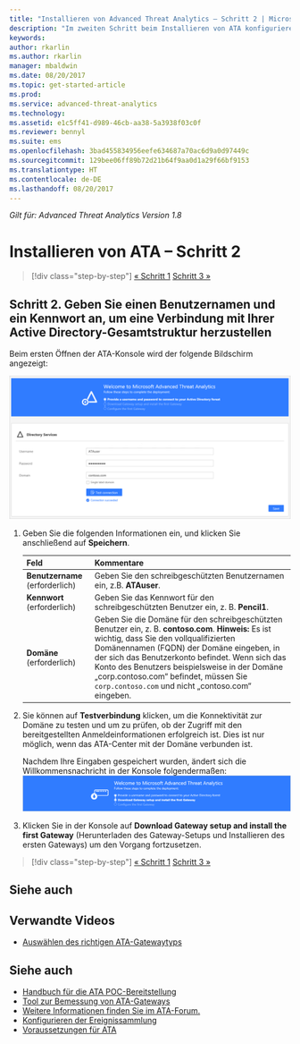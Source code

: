 ```yaml
---
title: "Installieren von Advanced Threat Analytics – Schritt 2 | Microsoft-Dokumentation"
description: "Im zweiten Schritt beim Installieren von ATA konfigurieren Sie die Domänenverbindungseinstellungen auf dem ATA Center-Server."
keywords: 
author: rkarlin
ms.author: rkarlin
manager: mbaldwin
ms.date: 08/20/2017
ms.topic: get-started-article
ms.prod: 
ms.service: advanced-threat-analytics
ms.technology: 
ms.assetid: e1c5ff41-d989-46cb-aa38-5a3938f03c0f
ms.reviewer: bennyl
ms.suite: ems
ms.openlocfilehash: 3bad455834956eefe634687a70ac6d9a0d97449c
ms.sourcegitcommit: 129bee06ff89b72d21b64f9aa0d1a29f66bf9153
ms.translationtype: HT
ms.contentlocale: de-DE
ms.lasthandoff: 08/20/2017
---
```

*Gilt für: Advanced Threat Analytics Version 1.8*



# <a name="install-ata---step-2"></a>Installieren von ATA – Schritt 2

>[!div class="step-by-step"]
[« Schritt 1](install-ata-step1.md)
[Schritt 3 »](install-ata-step3.md)

## <a name="step-2-provide-a-username-and-password-to-connect-to-your-active-directory-forest"></a>Schritt 2. Geben Sie einen Benutzernamen und ein Kennwort an, um eine Verbindung mit Ihrer Active Directory-Gesamtstruktur herzustellen

Beim ersten Öffnen der ATA-Konsole wird der folgende Bildschirm angezeigt:

![ATA welcome stage 1](media/ATA_1.7-welcome-provide-username.png)

1.  Geben Sie die folgenden Informationen ein, und klicken Sie anschließend auf **Speichern**.

    |Feld|Kommentare|
    |---------|------------|
    |**Benutzername** (erforderlich)|Geben Sie den schreibgeschützten Benutzernamen ein, z.B. **ATAuser**.|
    |**Kennwort** (erforderlich)|Geben Sie das Kennwort für den schreibgeschützten Benutzer ein, z. B. **Pencil1**.|
    |**Domäne** (erforderlich)|Geben Sie die Domäne für den schreibgeschützten Benutzer ein, z. B. **contoso.com**. **Hinweis:** Es ist wichtig, dass Sie den vollqualifizierten Domänennamen (FQDN) der Domäne eingeben, in der sich das Benutzerkonto befindet. Wenn sich das Konto des Benutzers beispielsweise in der Domäne „corp.contoso.com“ befindet, müssen Sie `corp.contoso.com` und nicht „contoso.com“ eingeben.|

2. Sie können auf **Testverbindung** klicken, um die Konnektivität zur Domäne zu testen und um zu prüfen, ob der Zugriff mit den bereitgestellten Anmeldeinformationen erfolgreich ist. Dies ist nur möglich, wenn das ATA-Center mit der Domäne verbunden ist.   

    Nachdem Ihre Eingaben gespeichert wurden, ändert sich die Willkommensnachricht in der Konsole folgendermaßen: ![ATA welcome stage 1 finished](media/ATA_1.7-welcome-provide-username-finished.png)

3. Klicken Sie in der Konsole auf **Download Gateway setup and install the first Gateway** (Herunterladen des Gateway-Setups und Installieren des ersten Gateways) um den Vorgang fortzusetzen.


>[!div class="step-by-step"]
[« Schritt 1](install-ata-step1.md)
[Schritt 3 »](install-ata-step3.md)


## <a name="see-also"></a>Siehe auch
## <a name="related-videos"></a>Verwandte Videos
- [Auswählen des richtigen ATA-Gatewaytyps](https://channel9.msdn.com/Shows/Microsoft-Security/ATA-Deployment-Choose-the-Right-Gateway-Type)


## <a name="see-also"></a>Siehe auch
- [Handbuch für die ATA POC-Bereitstellung](http://aka.ms/atapoc)
- [Tool zur Bemessung von ATA-Gateways](http://aka.ms/atasizingtool)
- [Weitere Informationen finden Sie im ATA-Forum.](https://social.technet.microsoft.com/Forums/security/home?forum=mata)
- [Konfigurieren der Ereignissammlung](configure-event-collection.md)
- [Voraussetzungen für ATA](ata-prerequisites.md)
